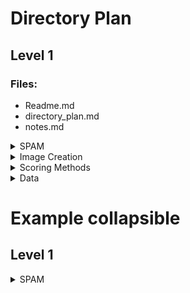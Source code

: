 # Directory Plan
## Level 1
### Files:
- Readme.md
- directory_plan.md
- notes.md

<details><summary>SPAM</summary>
<p>

### Level 2
</p>
</details>

<details><summary>Image Creation</summary>
<p>

### Level 2

</p>
</details>

<details><summary>Scoring Methods</summary>
<p>

### Level 2

</p>
</details>
</details>

<details><summary>Data</summary>
<p>

### Level 2

</p>
</details>




# Example collapsible
## Level 1
<details><summary>SPAM</summary>
<p>

### Level 2
<details>
<details><summary>Dir 1</summary>
<p>

#### Level 3

</p>
</p>
</details>
</details>
